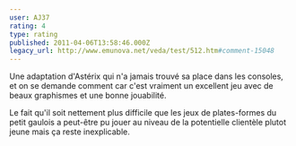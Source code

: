 ```yaml
---
user: AJ37
rating: 4
type: rating
published: 2011-04-06T13:58:46.000Z
legacy_url: http://www.emunova.net/veda/test/512.htm#comment-15048
---
```

Une adaptation d'Astérix qui n'a jamais trouvé sa place dans les consoles, et on se demande comment car c'est vraiment un excellent jeu avec de beaux graphismes et une bonne jouabilité. 

Le fait qu'il soit nettement plus difficile que les jeux de plates-formes du petit gaulois a peut-être pu jouer au niveau de la potentielle clientèle plutot jeune mais ça reste inexplicable.